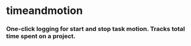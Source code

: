 # timeandmotion

### One-click logging for start and stop task motion. Tracks total time spent on a project.
